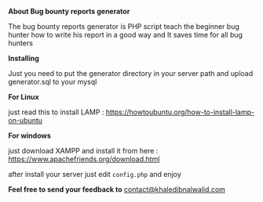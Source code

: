 **About Bug bounty reports generator**

The bug bounty reports generator is PHP script teach the beginner bug hunter how to write his report in a good way and It saves time for all bug hunters

**Installing**

Just you need to put the generator directory in your server path and upload generator.sql to your mysql

**For Linux**

just read this to install LAMP : https://howtoubuntu.org/how-to-install-lamp-on-ubuntu

**For windows**

just download XAMPP and install it from here : https://www.apachefriends.org/download.html

after install your server just edit ``config.php`` and enjoy

**Feel free to send your feedback to** contact@khaledibnalwalid.com
